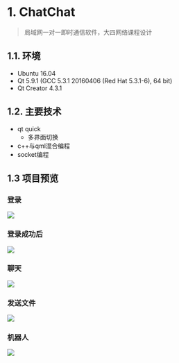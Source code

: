 # 1. ChatChat
> 局域网一对一即时通信软件，大四网络课程设计

## 1.1. 环境
- Ubuntu 16.04
- Qt 5.9.1 (GCC 5.3.1 20160406 (Red Hat 5.3.1-6), 64 bit)
- Qt Creator 4.3.1

## 1.2. 主要技术
- qt quick
    - 多界面切换
- c++与qml混合编程
- socket编程

## 1.3 项目预览

### 登录
![](assets/2017-10-07-22-36-41.png)

### 登录成功后
![](assets/2017-10-22-01-27-03.png)

### 聊天
![](assets/2017-10-07-22-38-05.png)

### 发送文件
![](assets/2017-10-09-22-46-03.png)

### 机器人
![](assets/2017-10-09-22-46-29.png)